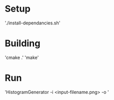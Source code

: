 # Setup
'./install-dependancies.sh'

# Building
'cmake .'
'make'

# Run
'HistogramGenerator -i <input-filename.png> -o <output-filename>'